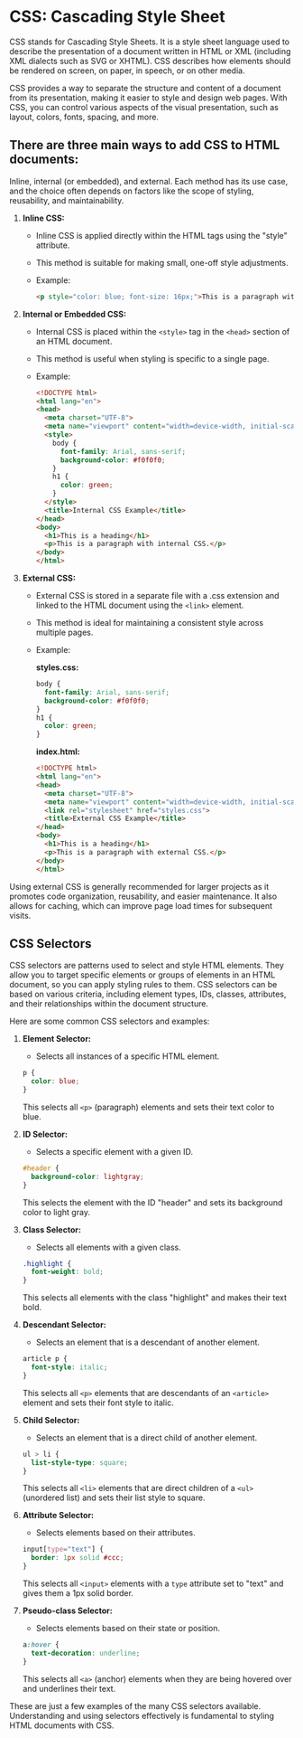 # CSS: Cascading Style Sheet

CSS stands for Cascading Style Sheets. It is a style sheet language used to describe the presentation of a document written in HTML or XML (including XML dialects such as SVG or XHTML). CSS describes how elements should be rendered on screen, on paper, in speech, or on other media.

CSS provides a way to separate the structure and content of a document from its presentation, making it easier to style and design web pages. With CSS, you can control various aspects of the visual presentation, such as layout, colors, fonts, spacing, and more.

## There are three main ways to add CSS to HTML documents:
Inline, internal (or embedded), and external. Each method has its use case, and the choice often depends on factors like the scope of styling, reusability, and maintainability.

1. **Inline CSS:**
   - Inline CSS is applied directly within the HTML tags using the "style" attribute.
   - This method is suitable for making small, one-off style adjustments.
   - Example:

     ```html
     <p style="color: blue; font-size: 16px;">This is a paragraph with inline CSS.</p>
     ```

2. **Internal or Embedded CSS:**
   - Internal CSS is placed within the `<style>` tag in the `<head>` section of an HTML document.
   - This method is useful when styling is specific to a single page.
   - Example:

     ```html
     <!DOCTYPE html>
     <html lang="en">
     <head>
       <meta charset="UTF-8">
       <meta name="viewport" content="width=device-width, initial-scale=1.0">
       <style>
         body {
           font-family: Arial, sans-serif;
           background-color: #f0f0f0;
         }
         h1 {
           color: green;
         }
       </style>
       <title>Internal CSS Example</title>
     </head>
     <body>
       <h1>This is a heading</h1>
       <p>This is a paragraph with internal CSS.</p>
     </body>
     </html>
     ```

3. **External CSS:**
   - External CSS is stored in a separate file with a .css extension and linked to the HTML document using the `<link>` element.
   - This method is ideal for maintaining a consistent style across multiple pages.
   - Example:

     **styles.css:**
     ```css
     body {
       font-family: Arial, sans-serif;
       background-color: #f0f0f0;
     }
     h1 {
       color: green;
     }
     ```

     **index.html:**
     ```html
     <!DOCTYPE html>
     <html lang="en">
     <head>
       <meta charset="UTF-8">
       <meta name="viewport" content="width=device-width, initial-scale=1.0">
       <link rel="stylesheet" href="styles.css">
       <title>External CSS Example</title>
     </head>
     <body>
       <h1>This is a heading</h1>
       <p>This is a paragraph with external CSS.</p>
     </body>
     </html>
     ```

Using external CSS is generally recommended for larger projects as it promotes code organization, reusability, and easier maintenance. It also allows for caching, which can improve page load times for subsequent visits.

## CSS Selectors
CSS selectors are patterns used to select and style HTML elements. They allow you to target specific elements or groups of elements in an HTML document, so you can apply styling rules to them. CSS selectors can be based on various criteria, including element types, IDs, classes, attributes, and their relationships within the document structure.

Here are some common CSS selectors and examples:

1. **Element Selector:**
   - Selects all instances of a specific HTML element.
   ```css
   p {
     color: blue;
   }
   ```
   This selects all `<p>` (paragraph) elements and sets their text color to blue.

2. **ID Selector:**
   - Selects a specific element with a given ID.
   ```css
   #header {
     background-color: lightgray;
   }
   ```
   This selects the element with the ID "header" and sets its background color to light gray.

3. **Class Selector:**
   - Selects all elements with a given class.
   ```css
   .highlight {
     font-weight: bold;
   }
   ```
   This selects all elements with the class "highlight" and makes their text bold.

4. **Descendant Selector:**
   - Selects an element that is a descendant of another element.
   ```css
   article p {
     font-style: italic;
   }
   ```
   This selects all `<p>` elements that are descendants of an `<article>` element and sets their font style to italic.

5. **Child Selector:**
   - Selects an element that is a direct child of another element.
   ```css
   ul > li {
     list-style-type: square;
   }
   ```
   This selects all `<li>` elements that are direct children of a `<ul>` (unordered list) and sets their list style to square.

6. **Attribute Selector:**
   - Selects elements based on their attributes.
   ```css
   input[type="text"] {
     border: 1px solid #ccc;
   }
   ```
   This selects all `<input>` elements with a `type` attribute set to "text" and gives them a 1px solid border.

7. **Pseudo-class Selector:**
   - Selects elements based on their state or position.
   ```css
   a:hover {
     text-decoration: underline;
   }
   ```
   This selects all `<a>` (anchor) elements when they are being hovered over and underlines their text.

These are just a few examples of the many CSS selectors available. Understanding and using selectors effectively is fundamental to styling HTML documents with CSS.
